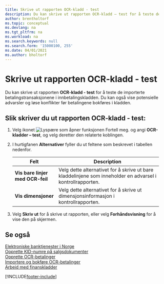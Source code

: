 ```yaml
---
title: Skrive ut rapporten OCR-kladd - test
description: Du kan skrive ut rapporten OCR-kladd – test for å teste de importerte betalingstransaksjonene i innbetalingskladden i den norske versjonen.
author: brentholtorf
ms.topic: conceptual
ms.devlang: na
ms.tgt_pltfrm: na
ms.workload: na
ms.search.keywords: null
ms.search.form: '15000100, 255'
ms.date: 04/01/2021
ms.author: bholtorf
---
```

# <a name="print-the-ocr-journal---test-report"></a>Skrive ut rapporten OCR-kladd - test
Du kan skrive ut rapporten **OCR-kladd - test** for å teste de importerte betalingstransaksjonene i innbetalingskladden. Du kan også vise potensielle advarsler og løse konflikter før betalingene bokføres i kladden.  

## <a name="to-print-the-ocr-journal--test-report"></a>Slik skriver du ut rapporten OCR-kladd - test:

1.  Velg ikonet ![Lyspære som åpner funksjonen Fortell meg.](../../media/ui-search/search_small.png "Fortell hva du vil gjøre") og angi **OCR-kladder – test**, og velg deretter den relaterte koblingen.  
2.  I hurtigfanen **Alternativer** fyller du ut feltene som beskrevet i tabellen nedenfor.  

    |Felt|Description|  
    |---------------------------------|---------------------------------------|  
    |**Vis bare linjer med OCR-feil**|Velg dette alternativet for å skrive ut bare kladdelinjene som inneholder en advarsel i kontrollrapporten.|  
    |**Vis dimensjoner**|Velg dette alternativet for å skrive ut dimensjonsinformasjon i kontrollrapporten.|  

3.  Velg **Skriv ut** for å skrive ut rapporten, eller velg **Forhåndsvisning** for å vise den på skjermen.  

## <a name="see-also"></a>Se også
 [Elektroniske banktjenester i Norge](electronic-banking-in-norway.md)   
 [Opprette KID-numre på salgsdokumenter](how-to-set-up-kid-numbers-on-sales-documents.md)   
 [Opprette OCR-betalinger](how-to-set-up-ocr-payments.md)   
 [Importere og bokføre OCR-betalinger](how-to-import-and-post-ocr-payments.md)   
 [Arbeid med finanskladder](../../ui-work-general-journals.md)


[!INCLUDE[footer-include](../../includes/footer-banner.md)]
